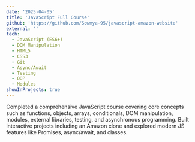 ```yaml
---
date: '2025-04-05'
title: 'JavaScript Full Course'
github: 'https://github.com/Sowmya-95/javascript-amazon-website'
external: ''
tech:
  - JavaScript (ES6+)
  - DOM Manipulation
  - HTML5
  - CSS3
  - Git
  - Async/Await
  - Testing
  - OOP
  - Modules
showInProjects: true
---
```


Completed a comprehensive JavaScript course covering core concepts such as functions, objects, arrays, conditionals, DOM manipulation, modules, external libraries, testing, and asynchronous programming. Built interactive projects including an Amazon clone and explored modern JS features like Promises, async/await, and classes.

